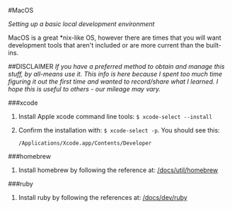 #MacOS

_Setting up a basic local development environment_

MacOS is a great \*nix-like OS, however there are times that you will want development tools that aren't included or are more current than the built-ins.

##DISCLAIMER
_If you have a preferred method to obtain and manage this stuff, by all-means use it.  This info is here because I spent too much time figuring it out the first time and wanted to record/share what I learned. I hope this is useful to others - our mileage may vary._

###xcode
1. Install Apple xcode command line tools: `$ xcode-select --install`

2. Confirm the installation with: `$ xcode-select -p`. You should see this:

	```
	/Applications/Xcode.app/Contents/Developer
	```

###homebrew
1. Install homebrew by following the reference at: [/docs/util/homebrew](/docs/util/homebrew)

###ruby
1. Install ruby by following the references at: [/docs/dev/ruby](/docs/dev/ruby)
